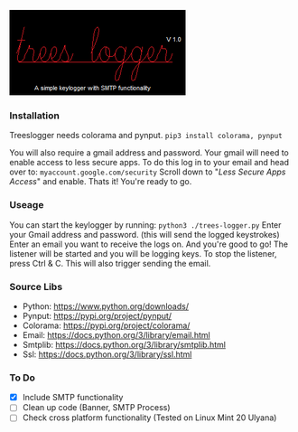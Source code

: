![Banner](banner.png)

### Installation
Treeslogger needs colorama and pynput.
`pip3 install colorama, pynput`

You will also require a gmail address and password.
Your gmail will need to enable access to less secure apps.
To do this log in to your email and head over to:
`myaccount.google.com/security`
Scroll down to "*Less Secure Apps Access*" and enable.
Thats it! You're ready to go.

### Useage
You can start the keylogger by running:
`python3 ./trees-logger.py`
Enter your Gmail address and password. (this will send the logged keystrokes)
Enter an email you want to receive the logs on.
And you're good to go! The listener will be started and you will be logging keys.
To stop the listener, press Ctrl & C. This will also trigger sending the email.

### Source Libs
* Python:	https://www.python.org/downloads/
* Pynput:	https://pypi.org/project/pynput/
* Colorama:	https://pypi.org/project/colorama/
* Email:	https://docs.python.org/3/library/email.html
* Smtplib:	https://docs.python.org/3/library/smtplib.html
* Ssl:		https://docs.python.org/3/library/ssl.html

### To Do
- [x] Include SMTP functionality
- [ ] Clean up code (Banner, SMTP Process)
- [ ] Check cross platform functionality (Tested on Linux Mint 20 Ulyana)
